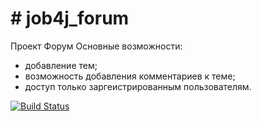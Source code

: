 # # job4j_forum
Проект Форум
Основные возможности:
- добавление тем;
- возможность добавления комментариев к теме;
- доступ только заргеистрированным пользователям.

[![Build Status](https://app.travis-ci.com/plifis/job4j_forum.svg?branch=master)](https://app.travis-ci.com/plifis/job4j_forum)
